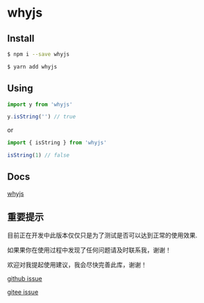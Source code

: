 # whyjs


## Install

```bash
$ npm i --save whyjs
```
```bash
$ yarn add whyjs
```

## Using

```javascript
import y from 'whyjs'

y.isString('') // true
```
or
```javascript
import { isString } from 'whyjs'

isString(1) // false
```

## Docs
[whyjs](https://whyjs.imyuanli.cn)

## 重要提示
目前正在开发中此版本仅仅只是为了测试是否可以达到正常的使用效果.

如果果你在使用过程中发现了任何问题请及时联系我，谢谢！

欢迎对我提起使用建议，我会尽快完善此库，谢谢！

[github issue](https://github.com/imyuanli/whyjs/issues/new)

[gitee issue](https://gitee.com/imyuanli/whyjs/issues/new)
